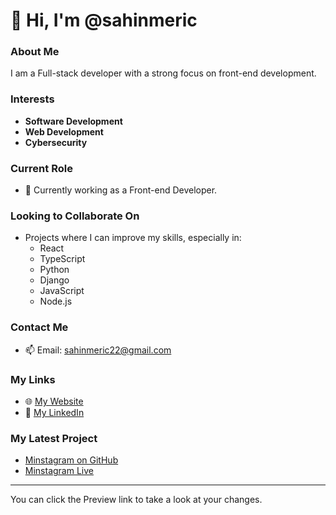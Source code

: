 # 👋 Hi, I'm @sahinmeric

### About Me
I am a Full-stack developer with a strong focus on front-end development.

### Interests
- **Software Development**
- **Web Development**
- **Cybersecurity**

### Current Role
- 🌱 Currently working as a Front-end Developer.

### Looking to Collaborate On
- Projects where I can improve my skills, especially in:
  - React
  - TypeScript
  - Python
  - Django
  - JavaScript
  - Node.js

### Contact Me
- 📫 Email: sahinmeric22@gmail.com

### My Links
- 🌐 [My Website](https://www.sahinmeric.com)
- 🔗 [My LinkedIn](https://linkedin.com/in/sahinmeric)

### My Latest Project
- [Minstagram on GitHub](https://github.com/sahinmeric/minstagram)
- [Minstagram Live](https://minstagram1.web.app/)

---

You can click the Preview link to take a look at your changes.
